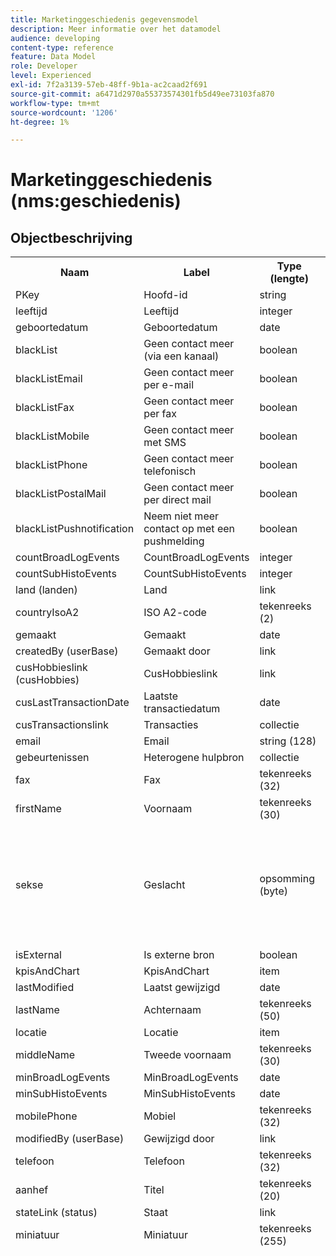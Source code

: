 ```yaml
---
title: Marketinggeschiedenis gegevensmodel
description: Meer informatie over het datamodel
audience: developing
content-type: reference
feature: Data Model
role: Developer
level: Experienced
exl-id: 7f2a3139-57eb-48ff-9b1a-ac2caad2f691
source-git-commit: a6471d2970a55373574301fb5d49ee73103fa870
workflow-type: tm+mt
source-wordcount: '1206'
ht-degree: 1%

---
```


# Marketinggeschiedenis (nms:geschiedenis)

## Objectbeschrijving

<table>
               <tr>
                  <th>Naam</th>
                  <th>Label</th>
                  <th>Type (lengte)</th>
                  <th>Opsommingswaarden</th>
               </tr>
               <tr>
                  <td>PKey</td>
                  <td>Hoofd-id</td>
                  <td>string </td>
                  <td> </td>
               </tr>
               <tr>
                  <td>leeftijd</td>
                  <td>Leeftijd</td>
                  <td>integer </td>
                  <td> </td>
               </tr>
               <tr>
                  <td>geboortedatum</td>
                  <td>Geboortedatum</td>
                  <td>date </td>
                  <td> </td>
               </tr>
               <tr>
                  <td>blackList</td>
                  <td>Geen contact meer (via een kanaal)</td>
                  <td>boolean </td>
                  <td> </td>
               </tr>
               <tr>
                  <td>blackListEmail</td>
                  <td>Geen contact meer per e-mail</td>
                  <td>boolean </td>
                  <td> </td>
               </tr>
               <tr>
                  <td>blackListFax</td>
                  <td>Geen contact meer per fax</td>
                  <td>boolean </td>
                  <td> </td>
               </tr>
               <tr>
                  <td>blackListMobile</td>
                  <td>Geen contact meer met SMS</td>
                  <td>boolean </td>
                  <td> </td>
               </tr>
               <tr>
                  <td>blackListPhone</td>
                  <td>Geen contact meer telefonisch</td>
                  <td>boolean </td>
                  <td> </td>
               </tr>
               <tr>
                  <td>blackListPostalMail</td>
                  <td>Geen contact meer per direct mail</td>
                  <td>boolean </td>
                  <td> </td>
               </tr>
               <tr>
                  <td>blackListPushnotification</td>
                  <td>Neem niet meer contact op met een pushmelding</td>
                  <td>boolean </td>
                  <td> </td>
               </tr>
               <tr>
                  <td>countBroadLogEvents</td>
                  <td>CountBroadLogEvents</td>
                  <td>integer </td>
                  <td> </td>
               </tr>
               <tr>
                  <td>countSubHistoEvents</td>
                  <td>CountSubHistoEvents</td>
                  <td>integer </td>
                  <td> </td>
               </tr>
               <tr>
                  <td>land (landen)</td>
                  <td>Land</td>
                  <td>link </td>
                  <td> </td>
               </tr>
               <tr>
                  <td>countryIsoA2</td>
                  <td>ISO A2-code</td>
                  <td>tekenreeks (2)</td>
                  <td> </td>
               </tr>
               <tr>
                  <td>gemaakt</td>
                  <td>Gemaakt</td>
                  <td>date </td>
                  <td> </td>
               </tr>
               <tr>
                  <td>createdBy (userBase)</td>
                  <td>Gemaakt door</td>
                  <td>link </td>
                  <td> </td>
               </tr>
               <tr>
                  <td>cusHobbieslink (cusHobbies)</td>
                  <td>CusHobbieslink</td>
                  <td>link </td>
                  <td> </td>
               </tr>
               <tr>
                  <td>cusLastTransactionDate</td>
                  <td>Laatste transactiedatum</td>
                  <td>date </td>
                  <td> </td>
               </tr>
               <tr>
                  <td>cusTransactionslink</td>
                  <td>Transacties</td>
                  <td>collectie </td>
                  <td> </td>
               </tr>
               <tr>
                  <td>email</td>
                  <td>Email</td>
                  <td>string (128)</td>
                  <td> </td>
               </tr>
               <tr>
                  <td>gebeurtenissen</td>
                  <td>Heterogene hulpbron</td>
                  <td>collectie </td>
                  <td> </td>
               </tr>
               <tr>
                  <td>fax</td>
                  <td>Fax</td>
                  <td>tekenreeks (32)</td>
                  <td> </td>
               </tr>
               <tr>
                  <td>firstName</td>
                  <td>Voornaam</td>
                  <td>tekenreeks (30)</td>
                  <td> </td>
               </tr>
               <tr>
                  <td>sekse</td>
                  <td>Geslacht</td>
                  <td>opsomming (byte) </td>
                  <td>
                     <ul>
                        <li>Niet opgegeven - onbekend - 0</li>
                        <li>Mannelijk - mannelijk - 1</li>
                        <li>Vrouwen - vrouwen - 2</li>
                        <li>INVALID VALUE - __Invalid_value__ - __Invalid_value__</li>
                     </ul>
                  </td>
               </tr>
               <tr>
                  <td>isExternal</td>
                  <td>Is externe bron</td>
                  <td>boolean </td>
                  <td> </td>
               </tr>
               <tr>
                  <td>kpisAndChart</td>
                  <td>KpisAndChart</td>
                  <td>item </td>
                  <td> </td>
               </tr>
               <tr>
                  <td>lastModified</td>
                  <td>Laatst gewijzigd</td>
                  <td>date </td>
                  <td> </td>
               </tr>
               <tr>
                  <td>lastName</td>
                  <td>Achternaam</td>
                  <td>tekenreeks (50)</td>
                  <td> </td>
               </tr>
               <tr>
                  <td>locatie</td>
                  <td>Locatie</td>
                  <td>item </td>
                  <td> </td>
               </tr>
               <tr>
                  <td>middleName</td>
                  <td>Tweede voornaam</td>
                  <td>tekenreeks (30)</td>
                  <td> </td>
               </tr>
               <tr>
                  <td>minBroadLogEvents</td>
                  <td>MinBroadLogEvents</td>
                  <td>date </td>
                  <td> </td>
               </tr>
               <tr>
                  <td>minSubHistoEvents</td>
                  <td>MinSubHistoEvents</td>
                  <td>date </td>
                  <td> </td>
               </tr>
               <tr>
                  <td>mobilePhone</td>
                  <td>Mobiel</td>
                  <td>tekenreeks (32)</td>
                  <td> </td>
               </tr>
               <tr>
                  <td>modifiedBy (userBase)</td>
                  <td>Gewijzigd door</td>
                  <td>link </td>
                  <td> </td>
               </tr>
               <tr>
                  <td>telefoon</td>
                  <td>Telefoon</td>
                  <td>tekenreeks (32)</td>
                  <td> </td>
               </tr>
               <tr>
                  <td>aanhef</td>
                  <td>Titel</td>
                  <td>tekenreeks (20)</td>
                  <td> </td>
               </tr>
               <tr>
                  <td>stateLink (status)</td>
                  <td>Staat</td>
                  <td>link </td>
                  <td> </td>
               </tr>
               <tr>
                  <td>miniatuur</td>
                  <td>Miniatuur</td>
                  <td>tekenreeks (255)</td>
                  <td> </td>
               </tr>
               <tr>
                  <td>timeZone</td>
                  <td>Tijdzone</td>
                  <td>opsomming (tekenreeks) (64)</td>
                  <td>
                     <ul>
                        <li>(GMT-02:00) Centraal-Atlantische - Atlantische_Zuid_Georgië - Atlantische/Zuid_Georgië</li>
                        <li>(GMT+02:00) Amman - Asia_Amman - Azië/Amman</li>
                        <li>(GMT-03:00) Brasi - America_Sao_Paulo - America/Sao_Paulo</li>
                        <li>(GMT+06:00) Astana, Dhaka - Asia_Dhaka - Azië/Dhaka</li>
                        <li>(GMT+06:00) Novossibirsk - Asia_Novosibirsk - Azië/Novosibirsk</li>
                        <li>(GMT+02:00) Windhoek - Afrika_Windhoek - Afrika/Windhoek</li>
                        <li>(GMT+04:00) Kaukasus, Erevan - Azië_Jerevan - Azië/Jerevan</li>
                        <li>(GMT-04:00) Manaus - America_Manaus - Amerika/Manaus</li>
                        <li>(GMT+03:30) Teheran - Azië_Teheran - Azië/Teheran</li>
                        <li>(GMT+12:00) Auckland, Wellington - Pacific_Auckland - Pacific/Auckland</li>
                        <li>(GMT+02:00) Jeruzalem - Azië_Jeruzalem - Azië/Jeruzalem</li>
                        <li>(GMT+03:00) Moskou, St. Petersburg, Volgograd - Europa_Moskou - Europa/Moskou</li>
                        <li>(GMT+09:30) Adelaïde - Australia_Adelaide - Australia/Adelaide</li>
                        <li>(GMT+10:00) Canberra, Melbourne, Sydney - Australia_Canberra - Australia/Canberra</li>
                        <li>(GMT+08:00) Perth - Australia_Perth - Australia/Perth</li>
                        <li>(GMT+09:00) Yakoutsk - Azië_Yakutsk - Azië/Yakutsk</li>
                        <li>(GMT-10:00) Hawai - Pacific_Honolulu - Pacific/Honolulu</li>
                        <li>(GMT+04:00) Bakoe - Azië_Bakoe - Azië/Bakoe</li>
                        <li>(GMT+10:00) Vladivostok - Azië_Vladivostok - Azië/Vladivostok</li>
                        <li>(GMT+09:00) Seoul - Asia_Seoul - Azië/Seoul</li>
                        <li>(GMT+01:00) Sarajevo, Skoplje, Sofia, Warschau, Zagreb - Europe_Sarajevo - Europe/Sarajevo</li>
                        <li>(GMT+04:00) Abu Dhabi, Muscat - Asia_Muscat - Azië/Muscat</li>
                        <li>(GMT+08:00) Kuala Lumpur, Singapore - Azië_Kuala_Lumpur - Azië/Kuala_Lumpur</li>
                        <li>(GMT+09:00) Osaka, Sapporo, Tokio - Azië_Tokio - Azië/Tokio</li>
                        <li>(GMT+10:00) Brisbane - Australië_Brisbane - Australië/Brisbane</li>
                        <li>(GMT+05:30) Sri Jayawardenepura - Asia_Colombo - Azië/Colombo</li>
                        <li>(GMT+02:00) Harare, Pretoria - Afrika_Harare - Afrika/Harare</li>
                        <li>(GMT+08:00) Oulan-Bator - Asia_Ulan_Bator - Asia/Ulan_Bator</li>
                        <li>(GMT-02:00) Greenwich Mean Time minus 2 uur - Gmt_m2 - Etc/GMT+2</li>
                        <li>(GMT-03:00) Greenwich Mean Time minus 3 uur - Gmt_m3 - Etc/GMT+3</li>
                        <li>(GMT-01:00) Greenwich Mean Time minus 1 uur - Gmt_m1 - EC/GMT+1</li>
                        <li>(GMT-06:00) Greenwich Mean Time minus 6 uur - Gmt_m6 - EC/GMT+6</li>
                        <li>(GMT-07:00) Greenwich Mean Time minus 7 uur - Gmt_m7 - Etc/GMT+7</li>
                        <li>(GMT-04:00) Greenwich Mean Time minus 4 uur - Gmt_m4 - Etc/GMT+4</li>
                        <li>(GMT) Casablanca - Africa_Casablanca - Afrika/Casablanca</li>
                        <li>(GMT+05:30) Kolkata, Chennai, Mumbai, New Delhi - Asia_Kolkata - Asia/Kolkata</li>
                        <li>(GMT-11:00) Greenwich Mean Time minus 11 uur - Gmt_m11 - Etc/GMT+11</li>
                        <li>(GMT-09:00) Greenwich Mean Time minus 9 uur - Gmt_m9 - EC/GMT+9</li>
                        <li>(GMT-03:30) Newfoundland - America_St_Johns - America/St_Johns</li>
                        <li>(GMT+03:00) Greenwich Mean Time plus 3 uur - Gmt_p3 - Etc/GMT-3</li>
                        <li>(GMT-04:30) Caracas - America_Caracas - America/Caracas</li>
                        <li>(GMT+01:00) Amsterdam, Berlijn, Bern, Rome, Stockholm, Wenen - Europa_Berlijn - Europa/Berlijn</li>
                        <li>(GMT-07:00) Chihuahua, La Paz, Mazatlan - America_Chihuahua - America/Chihuahua</li>
                        <li>(GMT+03:00) Nairobi - Africa_Nairobi - Afrika/Nairobi</li>
                        <li>(GMT-04:00) Asunción - America_Asuncion - America/Asuncion</li>
                        <li>(GMT+03:00) Bagdad - Asia_Bagdad - Azië/Bagdad</li>
                        <li>(GMT-10:00) Greenwich Mean Time minus 10 uur - Gmt_m10 - Etc/GMT+10</li>
                        <li>(GMT-03:00) Groenland - America_Godthab - Amerika/Godthab</li>
                        <li>(GMT+02:00) Damas - Asia_Damascus - Asia/Damascus</li>
                        <li>(GMT-11:00) Samoa - Pacific_Samoa - Pacific/Samoa</li>
                        <li>(GMT-05:00) Bogota, Lima, Quito - America_Bogota - America/Bogota</li>
                        <li>(GMT+01:00) Brussel, Kopenhagen, Madrid, Parijs - Europa_Parijs - Europa/Parijs</li>
                        <li>(GMT+08:00) Beijing, Chongqing, Hongkong, Urumqi - Asia_Shanghai - Azië/Shanghai</li>
                        <li>(GMT+12:00) Fidji - Pacific_Fiji - Pacific/Fiji</li>
                        <li>(GMT+02:00) Athene, Istanboel, Minsk - Europa_Athene - Europa/Athene</li>
                        <li>(GMT+04:00) Tbilissi - Asia_Tbilisi - Azië/Tbilisi</li>
                        <li>INVALID VALUE - __Invalid_value__ - __Invalid_value__</li>
                        <li>(GMT+05:45) Katmandu - Asia_Katmandu - Azië/Katmandu</li>
                        <li>(GMT-05:00) Indiana (Oost) - America_Indianapolis - Amerika/Indianapolis</li>
                        <li>(GMT-01:00) Kaapverdische eilanden - Atlantic_Kaapverdië - Atlantic/Kaapverdië</li>
                        <li>(GMT+04:00) Port Louis - Indian_Mauritius - Indian/Mauritius</li>
                        <li>(GMT+08:00) Taipei - Azië_Taipei - Azië/Taipei</li>
                        <li>(GMT+06:30) Rangoon - Asia_Rangoon - Azië/Rangoon</li>
                        <li>(GMT+11:00) Magadan, de Salomonseilanden, Nieuw-Caledonië - Pacific_Guadalcanal - Pacific/Guadalcanal</li>
                        <li>(GMT+02:00) Caïro - Afrika_Caïro - Afrika/Caïro</li>
                        <li>(GMT+05:00) Iekaterinburg - Azië_Jekaterinburg - Azië/Jekaterinburg</li>
                        <li>(GMT+08:00) Irkoutsk - Azië_Irkutsk - Azië/Irkutsk</li>
                        <li>(GMT+10:00) Guam, Port Moresby - Pacific_Guam - Pacific/Guam</li>
                        <li>(GMT-04:00) Atlantic Standard Time (Canada) - America_Halifax - America/Halifax</li>
                        <li>(GMT) Greenwich Mean Time - GMT - GMT</li>
                        <li>Standaard - geen - geen</li>
                        <li>(GMT-04:00) La Paz - America_La_Paz - America/La_Paz</li>
                        <li>(GMT-06:00) Guadalajara, Mexico, Monterrey - America_Mexico_City - America/Mexico_City</li>
                        <li>(GMT+09:30) Darwin - Australia_Darwin - Australia/Darwin</li>
                        <li>(GMT-05:00) Est (Verenigde Staten en Canada) - America_New_York - America/New_York</li>
                        <li>(GMT-05:00) Greenwich Mean Time minus 5 uur - Gmt_m5 - EC/GMT+5</li>
                        <li>(GMT+05:00) Islamabad, Karachi, Tachkent - Asia_Karachi - Asia/Karachi</li>
                        <li>(GMT+03:00) Koweït, Riyad - Asia_Riyad - Asia/Riyad</li>
                        <li>(GMT-08:00) Greenwich Mean Time minus 8 uur - Gmt_m8 - Etc/GMT+8</li>
                        <li>(GMT-01:00) De Azoren - Atlantic_Azoren - Atlantische Oceaan/Azoren</li>
                        <li>(GMT+07:00) Bangkok, Hanoi, Djakarta - Asia_Bangkok - Azië/Bangkok</li>
                        <li>(GMT) Monrovia - Afrika_Monrovia - Afrika/Monrovia</li>
                        <li>(GMT-09:00) Alaska - America_Anchorage - America/Anchorage</li>
                        <li>(GMT+01:00) Belgrado, Bratislava, Boedapest, Ljubljana, Praag - Europa_Belgrado - Europa/Belgrado</li>
                        <li>(GMT) Reykjavik - Atlantic_Reykjavik - Atlantic/Reykjavik</li>
                        <li>(GMT+02:00) Boekarest - Europa_Boekarest - Europa/Boekarest</li>
                        <li>(GMT+05:00) Greenwich Mean Time plus 5 uur - Gmt_p5 - Etc/GMT-5</li>
                        <li>(GMT+04:00) Greenwich Mean Time plus 4 uur - Gmt_p4 - Etc/GMT-4</li>
                        <li>(GMT+07:00) Greenwich Mean Time plus 7 uur - GMT_p7 - Etc/GMT-7</li>
                        <li>(GMT+06:00) Greenwich Mean Time plus 6 uur - Gmt_p6 - Etc/GMT-6</li>
                        <li>(GMT+01:00) Greenwich Mean Time plus 1 uur - Gmt_p1 - EC/GMT-1</li>
                        <li>(GMT-08:00) Pacific (Verenigde Staten en Canada) - America_Los_Angeles - America/Los_Angeles</li>
                        <li>(GMT+02:00) Greenwich Mean Time plus 2 uur - Gmt_p2 - Etc/GMT-2</li>
                        <li>(GMT+07:00) Krasnoïarsk - Azië_Krasnoyarsk - Azië/Krasnoyarsk</li>
                        <li>(GMT+09:00) Greenwich Mean Time plus 9 uur - Gmt_p9 - EC/GMT-9</li>
                        <li>(GMT+08:00) Greenwich Mean Time plus 8 uur - Gmt_p8 - Etc/GMT-8</li>
                        <li>(GMT+10:00) Hobart - Australië_Hobart - Australië/Hobart</li>
                        <li>(GMT+13:00) Nuku'alofa - Pacific_Tongatapu - Pacific/Tongatapu</li>
                        <li>(GMT-06:00) Midden-Amerika - Amerika_Regina - Amerika/Regina</li>
                        <li>(GMT-03:00) Buenos Aires, Cayenne, Fortaleza - America_Buenos_Aires - America/Buenos_Aires</li>
                        <li>(GMT-07:00) Rocky Mountains (Verenigde Staten en Canada) - America_Denver - America/Denver</li>
                        <li>(GMT+01:00) Centraal-Afrika - West - Afrika_Luanda - Afrika/Luanda</li>
                        <li>(GMT+02:00) Helsinki, Kiev, Riga, Sofia, Tallinn, Vilnius - Europa_Helsinki - Europa/Helsinki</li>
                        <li>(GMT) Greenwich Mean Time: Dublin, Edinburgh, Lissabon, Londen - Europe_London - Europe/London</li>
                        <li>(GMT-07:00) Arizona - America_Phoenix - America/Phoenix</li>
                        <li>(GMT+02:00) Beiroet - Asia_Beiroet - Azië/Beiroet</li>
                        <li>(GMT+04:30) Kabul - Asia_Kabul - Azië/Kabul</li>
                        <li>(GMT-06:00) Center (Verenigde Staten en Canada) - America_Chicago - America/Chicago</li>
                        <li>(GMT+11:00) Greenwich Mean Time plus 11 uur - GMT_p11 - Etc/GMT-11</li>
                        <li>(GMT+10:00) Greenwich Mean Time plus 10 uur - GMT_p10 - Etc/GMT-10</li>
                        <li>(GMT+13:00) Greenwich Mean Time plus 13 uur - Gmt_p13 - Etc/GMT-13</li>
                        <li>(GMT+12:00) Greenwich Mean Time plus 12 uur - Gmt_p12 - Etc/GMT-12</li>
                        <li>(GMT-04:00) Santiago - America_Santiago - America/Santiago</li>
                        <li>(GMT-03:00) Montevideo - America_Montevideo - America/Montevideo</li>
                        <li>(GMT-04:00) Cuiaba - America_Cuiaba - America/Cuiaba</li>
                     </ul>
                  </td>
               </tr>
               <tr>
                  <td>title</td>
                  <td>Profiel</td>
                  <td>tekenreeks (255)</td>
                  <td> </td>
               </tr>
            </table>

## Filters

Geboortedatum

<table>
<tr>
<th>Naam</th>
<th>Type</th>
</tr>
<tr>
<td>includeStart</td>
<td>boolean</td>
</tr>
<tr>
<td>previousUnitsValue</td>
<td>integer</td>
</tr>
<tr>
<td>nextUnitsValue</td>
<td>integer</td>
</tr>
<tr>
<td>endDay</td>
<td>date</td>
</tr>
<tr>
<td>precisie</td>
<td>opsomming</td>
</tr>
<tr>
<td>relativeValue</td>
<td>string</td>
</tr>
<tr>
<td>maand</td>
<td>date</td>
</tr>
<tr>
<td>operator</td>
<td>opsomming</td>
</tr>
<tr>
<td>includeEnd</td>
<td>boolean</td>
</tr>
<tr>
<td>endMonth</td>
<td>date</td>
</tr>
<tr>
<td>type</td>
<td>opsomming</td>
</tr>
<tr>
<td>dag</td>
<td>date</td>
</tr>
</table>

Per e-mail (via e-mail)

<table>
<tr>
<th>Naam</th>
<th>Type</th>
</tr>
<tr>
<td>email</td>
<td>string</td>
</tr>
</table>

Op toetsen (byKeysProfile)

<table>
<tr>
<th>Naam</th>
<th>Type</th>
</tr>
<tr>
<td>email</td>
<td>string</td>
</tr>
</table>

Op naam of e-mail (doorText)

<table>
<tr>
<th>Naam</th>
<th>Type</th>
</tr>
<tr>
<td>text</td>
<td>string</td>
</tr>
</table>

Op statisch publiek (byStaticAudience)

<table>
<tr>
<th>Naam</th>
<th>Type</th>
</tr>
<tr>
<td>publiek</td>
<td>link</td>
</tr>
</table>

Klikt (hasClickedDelivery)

<table>
<tr>
<th>Naam</th>
<th>Type</th>
</tr>
<tr>
<td>levering</td>
<td>link</td>
</tr>
</table>

Geopend (hasOpenDelivery)

<table>
<tr>
<th>Naam</th>
<th>Type</th>
</tr>
<tr>
<td>levering</td>
<td>link</td>
</tr>
</table>

Profiel (profiel)

<table>
<tr>
<th>Naam</th>
<th>Type</th>
</tr>
<tr>
<td>profiel</td>
<td>link</td>
</tr>
</table>

Ontvangen (hasReceivedDelivery)

<table>
<tr>
<th>Naam</th>
<th>Type</th>
</tr>
<tr>
<td>levering</td>
<td>link</td>
</tr>
</table>

Abonnees (abonnees)

<table>
<tr>
<th>Naam</th>
<th>Type</th>
</tr>
<tr>
<td>service</td>
<td>link</td>
</tr>
</table>
